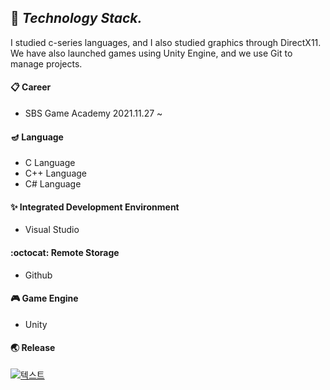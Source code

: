## :bear: ***Technology Stack.***
I studied c-series languages, and I also studied graphics through DirectX11. \
We have also launched games using Unity Engine, and we use Git to manage projects.

#### :clipboard: Career
- SBS Game Academy 2021.11.27 ~  

#### :diya_lamp: Language 
- C Language
- C++ Language
- C# Language

#### :sparkles: Integrated Development Environment
- Visual Studio

#### :octocat: Remote Storage
- Github

#### :video_game: Game Engine
- Unity

#### :earth_asia: Release


[![텍스트](https://user-images.githubusercontent.com/82032086/142396242-c6598977-21a8-4555-a0d8-0014dc1bcb05.png)](https://play.google.com/store/apps/details?id=com.Default.SpaceCats)

